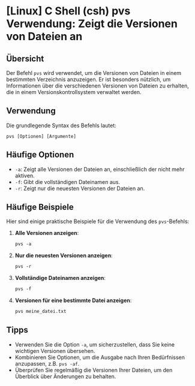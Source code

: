 # [Linux] C Shell (csh) pvs Verwendung: Zeigt die Versionen von Dateien an

## Übersicht
Der Befehl `pvs` wird verwendet, um die Versionen von Dateien in einem bestimmten Verzeichnis anzuzeigen. Er ist besonders nützlich, um Informationen über die verschiedenen Versionen von Dateien zu erhalten, die in einem Versionskontrollsystem verwaltet werden.

## Verwendung
Die grundlegende Syntax des Befehls lautet:

```
pvs [Optionen] [Argumente]
```

## Häufige Optionen
- `-a`: Zeigt alle Versionen der Dateien an, einschließlich der nicht mehr aktiven.
- `-f`: Gibt die vollständigen Dateinamen aus.
- `-r`: Zeigt nur die neuesten Versionen der Dateien an.

## Häufige Beispiele
Hier sind einige praktische Beispiele für die Verwendung des `pvs`-Befehls:

1. **Alle Versionen anzeigen**:
   ```csh
   pvs -a
   ```

2. **Nur die neuesten Versionen anzeigen**:
   ```csh
   pvs -r
   ```

3. **Vollständige Dateinamen anzeigen**:
   ```csh
   pvs -f
   ```

4. **Versionen für eine bestimmte Datei anzeigen**:
   ```csh
   pvs meine_datei.txt
   ```

## Tipps
- Verwenden Sie die Option `-a`, um sicherzustellen, dass Sie keine wichtigen Versionen übersehen.
- Kombinieren Sie Optionen, um die Ausgabe nach Ihren Bedürfnissen anzupassen, z.B. `pvs -af`.
- Überprüfen Sie regelmäßig die Versionen Ihrer Dateien, um den Überblick über Änderungen zu behalten.